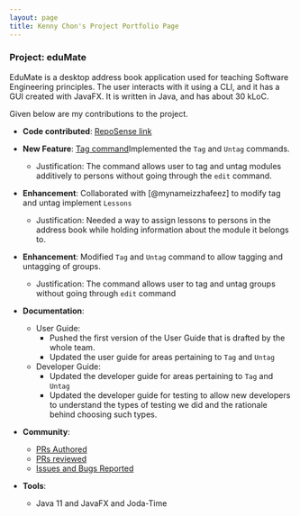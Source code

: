 ```yaml
---
layout: page
title: Kenny Chon's Project Portfolio Page
---
```


### Project: eduMate

EduMate is a desktop address book application used for teaching Software Engineering principles. The user interacts with it using a CLI, and it has a GUI created with JavaFX. It is written in Java, and has about 30 kLoC.

Given below are my contributions to the project.

* **Code contributed**: [RepoSense link](https://nus-cs2103-ay2223s2.github.io/tp-dashboard/?search=kennycjy&breakdown=true)

* **New Feature**: [Tag command](https://github.com/AY2223S2-CS2103T-W14-2/tp/blob/master/src/main/java/seedu/address/logic/commands/TagCommand.java)Implemented the `Tag` and `Untag` commands.
  * Justification: The command allows user to tag and untag modules additively to persons without going through the `edit` command.
* **Enhancement**: Collaborated with [@mynameizzhafeez] to modify tag and untag implement `Lessons`
  * Justification: Needed a way to assign lessons to persons in the address book while holding information about the module it belongs to.
* **Enhancement**: Modified `Tag` and `Untag` command to allow tagging and untagging of groups.
  * Justification: The command allows user to tag and untag groups without going through `edit` command

* **Documentation**:
    * User Guide:
        * Pushed the first version of the User Guide that is drafted by the whole team.
        * Updated the user guide for areas pertaining to `Tag` and `Untag`
    * Developer Guide:
        * Updated the developer guide for areas pertaining to `Tag` and `Untag`
        * Updated the developer guide for testing to allow new developers to understand the types of testing we did and the rationale behind choosing such types.

* **Community**:
  * [PRs Authored](https://github.com/AY2223S2-CS2103T-W14-2/tp/pulls?q=is%3Apr+author%3Akennycjy)
  * [PRs reviewed](https://github.com/AY2223S2-CS2103T-W14-2/tp/pulls?q=is%3Apr+commenter%3Akennycjy+-author%3Akennycjy)
  * [Issues and Bugs Reported](https://github.com/AY2223S2-CS2103T-W14-2/tp/issues?q=is%3Aissue+author%3Akennycjy)

* **Tools**:
    * Java 11 and JavaFX and Joda-Time
